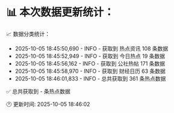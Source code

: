 📊 本次数据更新统计：
==========================

📈 数据分类统计：
- 2025-10-05 18:45:50,690 - INFO - 获取到 热点资讯 108 条数据
- 2025-10-05 18:45:52,949 - INFO - 获取到 今日热点 19 条数据
- 2025-10-05 18:45:56,162 - INFO - 获取到 公社热帖 171 条数据
- 2025-10-05 18:45:58,970 - INFO - 获取到 财经日历 63 条数据
- 2025-10-05 18:46:01,833 - INFO - 总共获取到 361 条热点数据

✅ 总共获取到 - 条热点数据

🕐 更新时间: 2025-10-05 18:46:02
